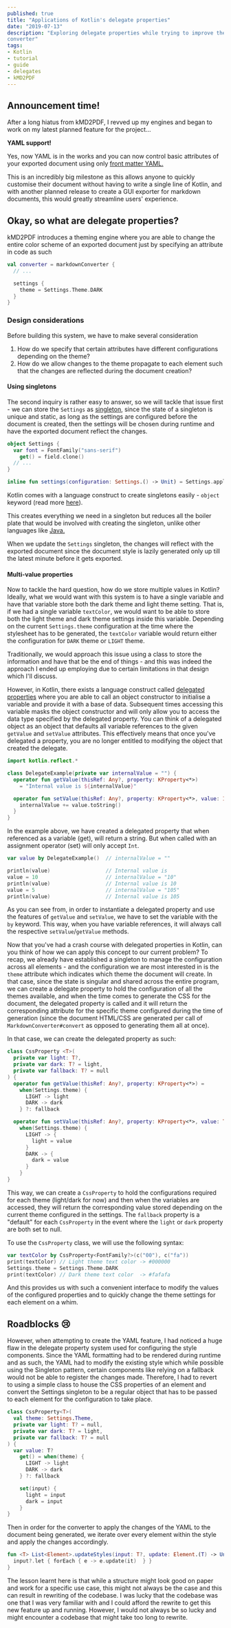 ```yaml
---
published: true
title: "Applications of Kotlin's delegate properties"
date: "2019-07-13"
description: "Exploring delegate properties while trying to improve the usability of kMD2PDF - a simple markdown to PDF
converter"
tags:
- Kotlin
- tutorial
- guide
- delegates
- kMD2PDF
---
```


## Announcement time!

After a long hiatus from kMD2PDF, I revved up my engines and began to work on my latest planned feature for the
project...

**YAML support!**

Yes, now YAML is in the works and you can now control basic attributes of your exported document using only
[front matter YAML.](https://jekyllrb.com/docs/front-matter/)

This is an incredibly big milestone as this allows anyone to quickly customise their document without having to write a
single line of Kotlin, and with another planned release to create a GUI exporter for markdown documents, this would
greatly streamline users' experience.

## Okay, so what are delegate properties?

kMD2PDF introduces a theming engine where you are able to change the entire color scheme of an exported document just by
specifying an attribute in code as such

```kotlin
val converter = markdownConverter {
  // ...

  settings {
    theme = Settings.Theme.DARK
  }  
}
```

### Design considerations

Before building this system, we have to make several consideration

1. How do we specify that certain attributes have different configurations depending on the theme?
2. How do we allow changes to the theme propagate to each element such that the changes are reflected during the
   document creation?

#### Using singletons

The second inquiry is rather easy to answer, so we will tackle that issue first - we can store the `Settings` as
[singleton](https://en.wikipedia.org/wiki/Singleton_pattern), since the state of a singleton is unique and static, as
long as the settings are configured before the document is created, then the settings will be chosen during runtime and
have the exported document reflect the changes.

```kotlin
object Settings {
  var font = FontFamily("sans-serif")
    get() = field.clone()
  // ...
}

inline fun settings(configuration: Settings.() -> Unit) = Settings.apply(configuration)
```

Kotlin comes with a language construct to create singletons easily - `object` keyword (read more
[here](https://kotlinlang.org/docs/reference/object-declarations.html#object-declarations)).

This creates everything we need in a singleton but reduces all the boiler plate that would be involved with creating
the singleton, unlike other languages like [Java.](https://www.geeksforgeeks.org/singleton-class-java/)

When we update the `Settings` singleton, the changes will reflect with the exported document since the document style is
lazily generated only up till the latest minute before it gets exported.

#### Multi-value properties

Now to tackle the hard question, how do we store multiple values in Kotlin? Ideally, what we would want with this system
is to have a single variable and have that variable store both the dark theme and light theme setting. That is, if we
had a single variable `textColor`, we would want to be able to store both the light theme and dark theme settings inside
this variable. Depending on the current `Settings.theme` configuration at the time where the stylesheet has to be
generated, the `textColor` variable would return either the configuration for `DARK` theme or `LIGHT` theme.

Traditionally, we would approach this issue using a class to store the information and have that be the end of things -
and this was indeed the approach I ended up employing due to certain limitations in that design which I'll discuss.

However, in Kotlin, there exists a language construct called
[delegated properties](https://kotlinlang.org/docs/reference/delegated-properties.html) where you are able to call an
object constructor to initialise a variable and provide it with a base of data. Subsequent times accessing this variable
masks the object constructor and will only allow you to access the data type specified by the delegated property. You
can think of a delegated object as an object that defaults all variable references to the given `getValue` and
`setValue` attributes. This effectively means that once you've delegated a property, you are no longer entitled to
modifying the object that created the delegate.

```kotlin
import kotlin.reflect.*

class DelegateExample(private var internalValue = "") {
  operator fun getValue(thisRef: Any?, property: KProperty<*>) 
    = "Internal value is ${internalValue}"

  operator fun setValue(thisRef: Any?, property: KProperty<*>, value: Int) {
    internalValue += value.toString()
  }
}
```

In the example above, we have created a delegated property that when referenced as a variable (get), will return a
string. But when called with an assignment operator (set) will only accept `Int`.

```kotlin
var value by DelegateExample()  // internalValue = ""

println(value)                  // Internal value is 
value = 10                      // internalValue = "10"
println(value)                  // Internal value is 10
value = 5                       // internalValue = "105"
println(value)                  // Internal value is 105
```

As you can see from, in order to instantiate a delegated property and use the features of `getValue` and `setValue`, we
have to set the variable with the `by` keyword. This way, when you have variable references, it will always call the
respective `setValue`/`getValue` methods.

Now that you've had a crash course with delegated properties in Kotlin, can you think of how we can apply this concept
to our current problem? To recap, we already have established a singleton to manage the configuration across all
elements - and the configuration we are most interested in is the `theme` attribute which indicates which theme the
document will create. In that case, since the state is singular and shared across the entire program, we can create a
delegate property to hold the configuration of all the themes available, and when the time comes to generate the CSS for
the document, the delegated property is called and it will return the corresponding attribute for the specific theme
configured during the time of generation (since the document HTML/CSS are generated per call of
`MarkdownConverter#convert` as opposed to generating them all at once).

In that case, we can create the delegated property as such:

```kotlin
class CssProperty <T>(
  private var light: T?,
  private var dark: T? = light,
  private var fallback: T? = null
) {
  operator fun getValue(thisRef: Any?, property: KProperty<*>) =
    when(Settings.theme) {
      LIGHT -> light
      DARK -> dark
    } ?: fallback

  operator fun setValue(thisRef: Any?, property: KProperty<*>, value: T?) =
    when(Settings.theme) {
      LIGHT -> {
        light = value
      }
      DARK -> {
        dark = value
      }
    }
}
```

This way, we can create a `CssProperty` to hold the configurations required for each theme (light/dark for now) and then
when the variables are accessed, they will return the corresponding value stored depending on the current theme
configured in the settings. The `fallback` property is a "default" for each `CssProperty` in the event where the `light`
or `dark` property are both set to null.

To use the `CssProperty` class, we will use the following syntax:

```kotlin
var textColor by CssProperty<FontFamily?>(c("00"), c("fa"))
print(textColor) // Light theme text color -> #000000
Settings.theme = Settings.Theme.DARK
print(textColor) // Dark theme text color  -> #fafafa
```

And this provides us with such a convenient interface to modify the values of the configured properties and to quickly
change the theme settings for each element on a whim.

## Roadblocks 😢

However, when attempting to create the YAML feature, I had noticed a huge flaw in the delegate property system used for
configuring the style components. Since the YAML formatting had to be rendered during runtime and as such, the YAML had
to modify the existing style which while possible using the Singleton pattern, certain components like relying on a
fallback would not be able to register the changes made. Therefore, I had to revert to using a simple class to house the
CSS properties of an element and convert the Settings singleton to be a regular object that has to be passed to each
element for the configuration to take place.

```kotlin
class CssProperty<T>(
  val theme: Settings.Theme,
  private var light: T? = null,
  private var dark: T? = light, 
  private var fallback: T? = null
) { 
  var value: T?
    get() = when(theme) {
      LIGHT -> light
      DARK -> dark
    } ?: fallback

    set(input) {
      light = input
      dark = input
    }
}
```

Then in order for the converter to apply the changes of the YAML to the document being generated, we iterate over every
element within the style and apply the changes accordingly.

```kotlin
fun <T> List<Element>.updateStyles(input: T?, update: Element.(T) -> Unit) {
  input?.let { forEach { e -> e.update(it)  } }
}
```

The lesson learnt here is that while a structure might look good on paper and work for a specific use case, this might
not always be the case and this can result in rewriting of the codebase. I was lucky that the codebase was one that I
was very familiar with and I could afford the rewrite to get this new feature up and running. However, I would not
always be so lucky and might encounter a codebase that might take too long to rewrite.

